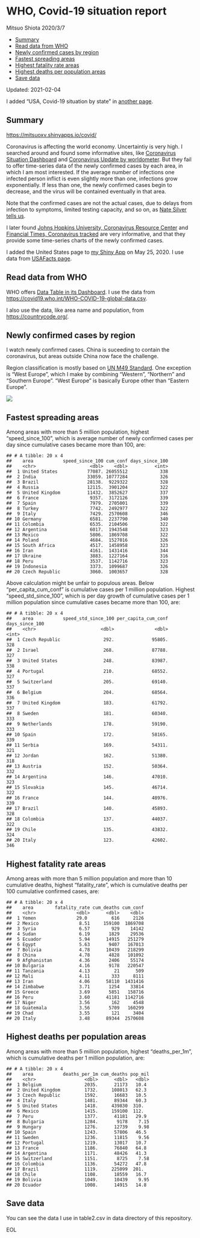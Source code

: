 WHO, Covid-19 situation report
================
Mitsuo Shiota
2020/3/7

-   [Summary](#summary)
-   [Read data from WHO](#read-data-from-who)
-   [Newly confirmed cases by region](#newly-confirmed-cases-by-region)
-   [Fastest spreading areas](#fastest-spreading-areas)
-   [Highest fatality rate areas](#highest-fatality-rate-areas)
-   [Highest deaths per population
    areas](#highest-deaths-per-population-areas)
-   [Save data](#save-data)

Updated: 2021-02-04

I added “USA, Covid-19 situation by state” in [another page](USA.md).

## Summary

<https://mitsuoxv.shinyapps.io/covid/>

Coronavirus is affecting the world economy. Uncertaintiy is very high. I
searched around and found some informative sites, like [Coronavirus
Situation
Dashboard](https://who.maps.arcgis.com/apps/opsdashboard/index.html#/c88e37cfc43b4ed3baf977d77e4a0667)
and [Coronavirus Update by
worldometer](https://www.worldometers.info/coronavirus/). But they fail
to offer time-series data of the newly confirmed cases by each area, in
which I am most interested. If the average number of infections one
infected person inflict is even slightly more than one, infections grow
exponentially. If less than one, the newly confirmed cases begin to
decrease, and the virus will be contained eventually in that area.

Note that the confirmed cases are not the actual cases, due to delays
from infection to symptoms, limited testing capacity, and so on, as
[Nate Silver tells
us](https://fivethirtyeight.com/features/coronavirus-case-counts-are-meaningless/).

I later found [Johns Hopkins University, Coronavirus Resource
Center](https://coronavirus.jhu.edu/) and [Financial Times, Coronavirus
tracked](https://www.ft.com/content/a26fbf7e-48f8-11ea-aeb3-955839e06441)
are very informative, and that they provide some time-series charts of
the newly confirmed cases.

I added the United States page to [my Shiny
App](https://mitsuoxv.shinyapps.io/covid/) on May 25, 2020. I use data
from [USAFacts
page](https://usafacts.org/visualizations/coronavirus-covid-19-spread-map/).

## Read data from WHO

WHO offers [Data Table in its Dashboard](https://covid19.who.int/table).
I use the data from
<https://covid19.who.int/WHO-COVID-19-global-data.csv>.

I also use the data, like area name and population, from
<https://countrycode.org/>.

## Newly confirmed cases by region

I watch newly confirmed cases. China is suceeding to contain the
coronavirus, but areas outside China now face the challenge.

Region classification is mostly based on [UN M49
Standard](https://unstats.un.org/unsd/methodology/m49/). One exception
is “West Europe”, which I make by combining “Western”, “Northern” and
“Southern Europe”. “West Europe” is basically Europe other than “Eastern
Europe”.

![](README_files/figure-gfm/chart-1.png)<!-- -->

## Fastest spreading areas

Among areas with more than 5 million population, highest
“speed\_since\_100”, which is average number of newly confirmed cases
per day since cumulative cases became more than 100, are:

    ## # A tibble: 20 x 4
    ##    area           speed_since_100 cum_conf days_since_100
    ##    <chr>                    <dbl>    <dbl>          <int>
    ##  1 United States           77087. 26055512            338
    ##  2 India                   33059. 10777284            326
    ##  3 Brazil                  28138.  9229322            328
    ##  4 Russia                  12115.  3901204            322
    ##  5 United Kingdom          11432.  3852627            337
    ##  6 France                   9357.  3172126            339
    ##  7 Spain                    7979.  2705001            339
    ##  8 Turkey                   7742.  2492977            322
    ##  9 Italy                    7429.  2570608            346
    ## 10 Germany                  6581.  2237790            340
    ## 11 Colombia                 6535.  2104506            322
    ## 12 Argentina                6017.  1943548            323
    ## 13 Mexico                   5806.  1869708            322
    ## 14 Poland                   4684.  1527016            326
    ## 15 South Africa             4517.  1458958            323
    ## 16 Iran                     4161.  1431416            344
    ## 17 Ukraine                  3883.  1227164            316
    ## 18 Peru                     3537.  1142716            323
    ## 19 Indonesia                3373.  1099687            326
    ## 20 Czech Republic           3060.  1003657            328

Above calculation might be unfair to populous areas. Below
“per\_capita\_cum\_conf” is cumulative cases per 1 million population.
Highest “speed\_std\_since\_100”, which is per day growth of cumulative
cases per 1 million population since cumulative cases became more than
100, are:

    ## # A tibble: 20 x 4
    ##    area           speed_std_since_100 per_capita_cum_conf days_since_100
    ##    <chr>                        <dbl>               <dbl>          <int>
    ##  1 Czech Republic                292.              95805.            328
    ##  2 Israel                        268.              87788.            327
    ##  3 United States                 248.              83987.            338
    ##  4 Portugal                      210.              68552.            327
    ##  5 Switzerland                   205.              69140.            337
    ##  6 Belgium                       204.              68564.            336
    ##  7 United Kingdom                183.              61792.            337
    ##  8 Sweden                        181.              60340.            333
    ##  9 Netherlands                   178.              59190.            333
    ## 10 Spain                         172.              58165.            339
    ## 11 Serbia                        169.              54311.            321
    ## 12 Jordan                        162.              51380.            318
    ## 13 Austria                       152.              50364.            332
    ## 14 Argentina                     146.              47010.            323
    ## 15 Slovakia                      145.              46714.            322
    ## 16 France                        144.              48976.            339
    ## 17 Brazil                        140.              45893.            328
    ## 18 Colombia                      137.              44037.            322
    ## 19 Chile                         135.              43832.            324
    ## 20 Italy                         123.              42602.            346

## Highest fatality rate areas

Among areas with more than 5 million population and more than 10
cumulative deaths, highest “fatality\_rate”, which is cumulative deaths
per 100 cumulative confirmed cases, are:

    ## # A tibble: 20 x 4
    ##    area        fatality_rate cum_deaths cum_conf
    ##    <chr>               <dbl>      <dbl>    <dbl>
    ##  1 Yemen               29.0         616     2126
    ##  2 Mexico               8.51     159100  1869708
    ##  3 Syria                6.57        929    14142
    ##  4 Sudan                6.19       1829    29536
    ##  5 Ecuador              5.94      14915   251279
    ##  6 Egypt                5.63       9407   167013
    ##  7 Bolivia              4.78      10439   218299
    ##  8 China                4.78       4828   101092
    ##  9 Afghanistan          4.36       2406    55174
    ## 10 Bulgaria             4.16       9178   220547
    ## 11 Tanzania             4.13         21      509
    ## 12 Mali                 4.11        333     8111
    ## 13 Iran                 4.06      58110  1431416
    ## 14 Zimbabwe             3.71       1254    33814
    ## 15 Greece               3.69       5851   158716
    ## 16 Peru                 3.60      41181  1142716
    ## 17 Niger                3.56        162     4548
    ## 18 Guatemala            3.56       5709   160299
    ## 19 Chad                 3.55        121     3404
    ## 20 Italy                3.48      89344  2570608

## Highest deaths per population areas

Among areas with more than 5 million population, highest
“deaths\_per\_1m”, which is cumulative deaths per 1 million population,
are:

    ## # A tibble: 20 x 4
    ##    area           deaths_per_1m cum_deaths pop_mil
    ##    <chr>                  <dbl>      <dbl>   <dbl>
    ##  1 Belgium                2035.      21173   10.4 
    ##  2 United Kingdom         1732.     108013   62.3 
    ##  3 Czech Republic         1592.      16683   10.5 
    ##  4 Italy                  1481.      89344   60.3 
    ##  5 United States          1418.     439830  310.  
    ##  6 Mexico                 1415.     159100  112.  
    ##  7 Peru                   1377.      41181   29.9 
    ##  8 Bulgaria               1284.       9178    7.15
    ##  9 Hungary                1276.      12739    9.98
    ## 10 Spain                  1243.      57806   46.5 
    ## 11 Sweden                 1236.      11815    9.56
    ## 12 Portugal               1219.      13017   10.7 
    ## 13 France                 1186.      76840   64.8 
    ## 14 Argentina              1171.      48426   41.3 
    ## 15 Switzerland            1151.       8725    7.58
    ## 16 Colombia               1136.      54272   47.8 
    ## 17 Brazil                 1119.     225099  201.  
    ## 18 Chile                  1108.      18559   16.7 
    ## 19 Bolivia                1049.      10439    9.95
    ## 20 Ecuador                1008.      14915   14.8

## Save data

You can see the data I use in table2.csv in data directory of this
repository.

EOL
